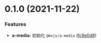 # 0.1.0 (2021-11-22)


### Features

* **a-media:** 初始化 `@mxjs/a-media` ([fc9e0d8](https://github.com/miaoxing/mxjs-a-media/commit/fc9e0d80552ad67f1b8180477f3d835a6115d613))
